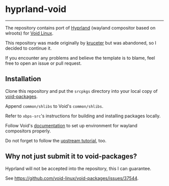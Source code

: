 # hyprland-void

---

The repository contains port of [Hyprland](https://github.com/hyprwm/Hyprland/)
(wayland compositor based on wlroots) for
[Void Linux](https://voidlinux.org).

This repository was made originally by [kruceter](https://github.com/kruceter)
but was abandoned, so I decided to continue it.

If you encounter any problems and believe the template is to blame,
feel free to open an issue or pull request.

## Installation

Clone this repository and put the `srcpkgs` directory into your local
copy of [void-packages](https://github.com/void-linux/void-packages).

Append `common/shlibs` to Void's `common/shlibs`.

Refer to `xbps-src`'s instructions for building and installing packages
locally.

Follow Void's [documentation](https://docs.voidlinux.org/config/graphical-session/wayland.html)
to set up environment for wayland compositors properly.

Do not forget to follow the [upstream tutorial](https://wiki.hyprland.org/Getting-Started/Master-Tutorial),
too.

## Why not just submit it to void-packages?

Hyprland will not be accepted into the repository, this I can guarantee.

See <https://github.com/void-linux/void-packages/issues/37544>.
